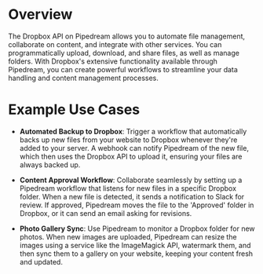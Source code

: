 # Overview

The Dropbox API on Pipedream allows you to automate file management, collaborate on content, and integrate with other services. You can programmatically upload, download, and share files, as well as manage folders. With Dropbox's extensive functionality available through Pipedream, you can create powerful workflows to streamline your data handling and content management processes.

# Example Use Cases

- **Automated Backup to Dropbox**: Trigger a workflow that automatically backs up new files from your website to Dropbox whenever they're added to your server. A webhook can notify Pipedream of the new file, which then uses the Dropbox API to upload it, ensuring your files are always backed up.

- **Content Approval Workflow**: Collaborate seamlessly by setting up a Pipedream workflow that listens for new files in a specific Dropbox folder. When a new file is detected, it sends a notification to Slack for review. If approved, Pipedream moves the file to the 'Approved' folder in Dropbox, or it can send an email asking for revisions.

- **Photo Gallery Sync**: Use Pipedream to monitor a Dropbox folder for new photos. When new images are uploaded, Pipedream can resize the images using a service like the ImageMagick API, watermark them, and then sync them to a gallery on your website, keeping your content fresh and updated.
